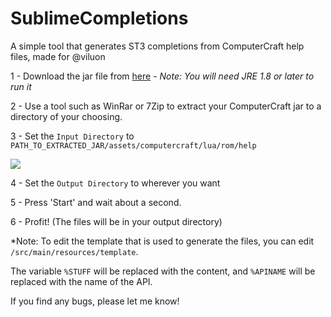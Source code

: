 # SublimeCompletions

A simple tool that generates ST3 completions from ComputerCraft help files, made for @viluon

1 - Download the jar file from [here](https://www.dropbox.com/s/epsxnh5yrrwmftc/ST3_completions_v0.7.1.jar?dl=1) - *Note: You will need JRE 1.8 or later to run it*

2 - Use a tool such as WinRar or 7Zip to extract your ComputerCraft jar to a directory of your choosing.

3 - Set the `Input Directory` to `PATH_TO_EXTRACTED_JAR/assets/computercraft/lua/rom/help`

![](http://i.imgur.com/7UHsDO4.png)

4 - Set the `Output Directory` to wherever you want

5 - Press 'Start' and wait about a second.

6 - Profit! (The files will be in your output directory)

*Note: To edit the template that is used to generate the files, you can edit `/src/main/resources/template`.

The variable `%STUFF` will be replaced with the content, and `%APINAME` will be replaced with the name of the API.

If you find any bugs, please let me know!
